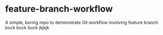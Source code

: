 # feature-branch-workflow

A simple, boring repo to demonstrate Git workflow involving feature branch
bock bock bock
jkjkjk
